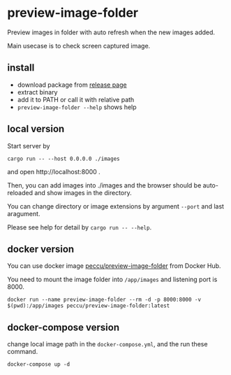 # preview-image-folder

Preview images in folder with auto refresh when the new images added.

Main usecase is to check screen captured image.

## install

- download package from [release page](https://github.com/peccu/preview-image-folder/releases)
- extract binary
- add it to PATH or call it with relative path
- `preview-image-folder --help` shows help

## local version

Start server by

```
cargo run -- --host 0.0.0.0 ./images
```

 and open http://localhost:8000 .

Then, you can add images into ./images and the browser should be auto-reloaded and show images in the directory.

You can change directory or image extensions by argument `--port` and last aragument.

Please see help for detail by `cargo run -- --help`.

## docker version

You can use docker image [peccu/preview-image-folder](https://hub.docker.com/r/peccu/preview-image-folder) from Docker Hub.

You need to mount the image folder into `/app/images` and listening port is 8000.

```
docker run --name preview-image-folder --rm -d -p 8000:8000 -v $(pwd):/app/images peccu/preview-image-folder:latest
```

## docker-compose version

change local image path in the `docker-compose.yml`, and the run these command.

```
docker-compose up -d
```
